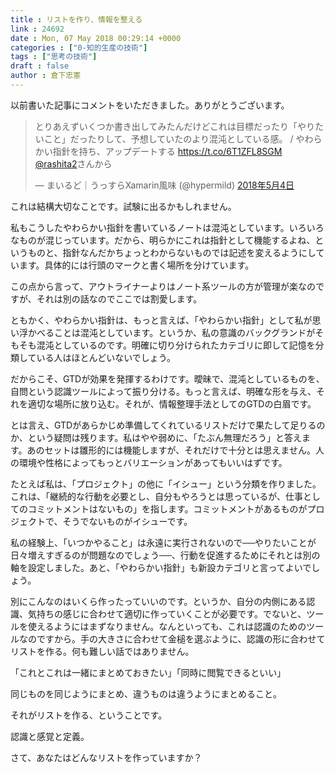 ```yaml
---
title : リストを作り、情報を整える
link : 24692
date : Mon, 07 May 2018 00:29:14 +0000
categories : ["0-知的生産の技術"]
tags : ["思考の技術"]
draft : false
author : 倉下忠憲
---
```


以前書いた記事にコメントをいただきました。ありがとうございます。

<blockquote class="twitter-tweet" data-lang="ja"><p lang="ja" dir="ltr">とりあえずいくつか書き出してみたんだけどこれは目標だったり「やりたいこと」だったりして、予想していたのより混沌としている感。 / やわらかい指針を持ち、アップデートする <a href="https://t.co/6T1ZFL8SGM">https://t.co/6T1ZFL8SGM</a> <a href="https://twitter.com/rashita2?ref_src=twsrc%5Etfw">@rashita2</a>さんから</p>&mdash; まいるど｜うっすらXamarin風味 (@hypermild) <a href="https://twitter.com/hypermild/status/992225619839631360?ref_src=twsrc%5Etfw">2018年5月4日</a></blockquote>
<script async src="https://platform.twitter.com/widgets.js" charset="utf-8"></script>

これは結構大切なことです。試験に出るかもしれません。

私もこうしたやわらかい指針を書いているノートは混沌としています。いろいろなものが混じっています。だから、明らかにこれは指針として機能するよね、というものと、指針なんだかちょっとわからないものでは記述を変えるようにしています。具体的には行頭のマークと書く場所を分けています。

この点から言って、アウトライナーよりはノート系ツールの方が管理が楽なのですが、それは別の話なのでここでは割愛します。

ともかく、やわらかい指針は、もっと言えば、「やわらかい指針」として私が思い浮かべることは混沌としています。というか、私の意識のバックグランドがそもそも混沌としているのです。明確に切り分けられたカテゴリに即して記憶を分類している人はほとんどいないでしょう。

だからこそ、GTDが効果を発揮するわけです。曖昧で、混沌としているものを、自問という認識ツールによって振り分ける。もっと言えば、明確な形を与え、それを適切な場所に放り込む。それが、情報整理手法としてのGTDの白眉です。

とは言え、GTDがあらかじめ準備してくれているリストだけで果たして足りるのか、という疑問は残ります。私はやや弱めに、「たぶん無理だろう」と答えます。あのセットは雛形的には機能しますが、それだけで十分とは思えません。人の環境や性格によってもっとバリエーションがあってもいいはずです。

たとえば私は、「プロジェクト」の他に「イシュー」という分類を作りました。これは、「継続的な行動を必要とし、自分もやろうとは思っているが、仕事としてのコミットメントはないもの」を指します。コミットメントがあるものがプロジェクトで、そうでないものがイシューです。

私の経験上、「いつかやること」は永遠に実行されないので──やりたいことが日々増えすぎるのが問題なのでしょう──、行動を促進するためにそれとは別の軸を設定しました。あと、「やわらかい指針」も新設カテゴリと言ってよいでしょう。

別にこんなのはいくら作ったっていいのです。というか、自分の内側にある認識、気持ちの感じに合わせて適切に作っていくことが必要です。でないと、ツールを使えるようにはまずなりません。なんといっても、これは認識のためのツールなのですから。手の大きさに合わせて金槌を選ぶように、認識の形に合わせてリストを作る。何も難しい話ではありません。

「これとこれは一緒にまとめておきたい」「同時に閲覧できるといい」

同じものを同じようにまとめ、違うものは違うようにまとめること。

それがリストを作る、ということです。

認識と感覚と定義。

さて、あなたはどんなリストを作っていますか？